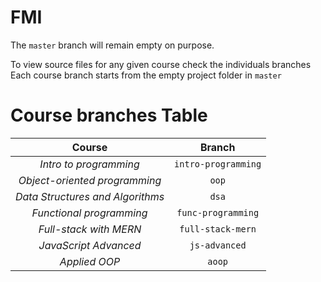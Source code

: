 # FMI
The `master` branch will remain empty on purpose.

To view source files for any given course check the individuals branches  
Each course branch starts from the empty project folder in `master`  


# Course branches Table
| Course | Branch |
| :---: | :---: |
| *Intro to programming* | `intro-programming` |
| *Object-oriented programming* | `oop` |
| *Data Structures and Algorithms* | `dsa` |
| *Functional programming* | `func-programming` |
| *Full-stack with MERN* | `full-stack-mern` |
| *JavaScript Advanced* | `js-advanced` |
| *Applied OOP* | `aoop` |
